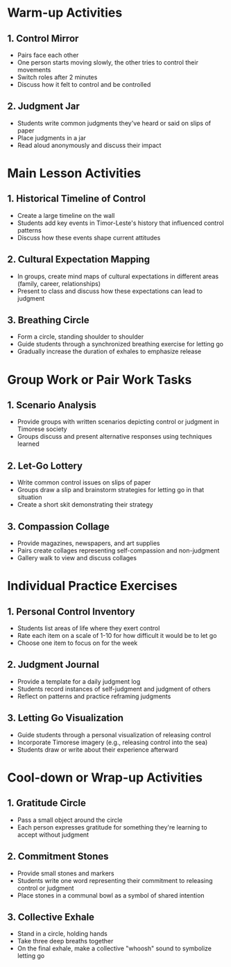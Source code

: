 # Warm-up Activities

## 1. Control Mirror
- Pairs face each other
- One person starts moving slowly, the other tries to control their movements
- Switch roles after 2 minutes
- Discuss how it felt to control and be controlled

## 2. Judgment Jar
- Students write common judgments they've heard or said on slips of paper
- Place judgments in a jar
- Read aloud anonymously and discuss their impact

# Main Lesson Activities

## 1. Historical Timeline of Control
- Create a large timeline on the wall
- Students add key events in Timor-Leste's history that influenced control patterns
- Discuss how these events shape current attitudes

## 2. Cultural Expectation Mapping
- In groups, create mind maps of cultural expectations in different areas (family, career, relationships)
- Present to class and discuss how these expectations can lead to judgment

## 3. Breathing Circle
- Form a circle, standing shoulder to shoulder
- Guide students through a synchronized breathing exercise for letting go
- Gradually increase the duration of exhales to emphasize release

# Group Work or Pair Work Tasks

## 1. Scenario Analysis
- Provide groups with written scenarios depicting control or judgment in Timorese society
- Groups discuss and present alternative responses using techniques learned

## 2. Let-Go Lottery
- Write common control issues on slips of paper
- Groups draw a slip and brainstorm strategies for letting go in that situation
- Create a short skit demonstrating their strategy

## 3. Compassion Collage
- Provide magazines, newspapers, and art supplies
- Pairs create collages representing self-compassion and non-judgment
- Gallery walk to view and discuss collages

# Individual Practice Exercises

## 1. Personal Control Inventory
- Students list areas of life where they exert control
- Rate each item on a scale of 1-10 for how difficult it would be to let go
- Choose one item to focus on for the week

## 2. Judgment Journal
- Provide a template for a daily judgment log
- Students record instances of self-judgment and judgment of others
- Reflect on patterns and practice reframing judgments

## 3. Letting Go Visualization
- Guide students through a personal visualization of releasing control
- Incorporate Timorese imagery (e.g., releasing control into the sea)
- Students draw or write about their experience afterward

# Cool-down or Wrap-up Activities

## 1. Gratitude Circle
- Pass a small object around the circle
- Each person expresses gratitude for something they're learning to accept without judgment

## 2. Commitment Stones
- Provide small stones and markers
- Students write one word representing their commitment to releasing control or judgment
- Place stones in a communal bowl as a symbol of shared intention

## 3. Collective Exhale
- Stand in a circle, holding hands
- Take three deep breaths together
- On the final exhale, make a collective "whoosh" sound to symbolize letting go